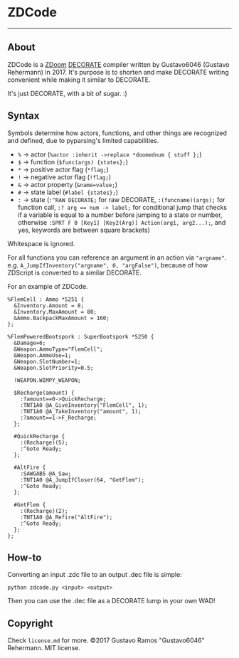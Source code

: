 # ZDCode
----
## About
ZDCode is a [ZDoom](http://zdoom.org) [DECORATE](https://zdoom.org/wiki/DECORATE_format_specifications)
compiler written by Gustavo6046 (Gustavo Rehermann) in 2017. It's purpose is to
shorten and make DECORATE writing convenient while making it similar to DECORATE.

It's just DECORATE, with a bit of sugar. :)

## Syntax

Symbols determine how actors, functions, and other things are recognized and
defined, due to pyparsing's limited capabilities.

* `%`    -> actor (`%actor :inherit ->replace *doomednum { stuff };`)
* `$`    -> function (`$func(args) {states};`)
* `*`    -> positive actor flag (`*flag;`)
* `!`    -> negative actor flag (`!flag;`)
* `&`    -> actor property (`&name=value;`)
* `#`    -> state label (`#label {states};`)
* `:`    -> state (`:^RAW DECORATE;` for raw DECORATE, `:(funcname)(args);`
for function call, `:? arg == num -> label;` for conditional jump that
checks if a variable is equal to a number before jumping to a state or
number, otherwise `:SPRT F 0 [Key1] [Key2(Arg)] Action(arg1, arg2...);`,
and yes, keywords are between square brackets)

Whitespace is ignored.

For all functions you can reference an argument in an action via `"argname"`. e.g.
`A_JumpIfInventory("argname", 0, "argFalse")`, because of how ZDScript is converted
to a similar DECORATE.

For an example of ZDCode.

    %FlemCell : Ammo *5251 {
      &Inventory.Amount = 8;
      &Inventory.MaxAmount = 80;
      &Ammo.BackpackMaxAmount = 160;
    };

    %FlemPoweredBootspork : SuperBootspork *5250 {
      &Damage=6;
      &Weapon.AmmoType="FlemCell";
      &Weapon.AmmoUse=1;
      &Weapon.SlotNumber=1;
      &Weapon.SlotPriority=0.5;

      !WEAPON.WIMPY_WEAPON;

      $Recharge(amount) {
        :?amount==0->QuickRecharge;
        :TNT1A0 @A_GiveInventory("FlemCell", 1);
        :TNT1A0 @A_TakeInventory("amount", 1);
        :?amount==1->F_Recharge;
      };

      #QuickRecharge {
        :(Recharge)(5);
        :^Goto Ready;
      };

      #AltFire {
        :SAWGAB5 @A_Saw;
        :TNT1A0 @A_JumpIfCloser(64, "GetFlem");
        :^Goto Ready;
      };

      #GetFlem {
        :(Recharge)(2);
        :TNT1A0 @A_Refire("AltFire");
        :^Goto Ready;
      };
    };

## How-to
Converting an input .zdc file to an output .dec file is simple:

    python zdcode.py <input> <output>

Then you can use the .dec file as a DECORATE lump in your own WAD!

## Copyright
Check `license.md` for more.
©2017 Gustavo Ramos "Gustavo6046" Rehermann. MIT license.
